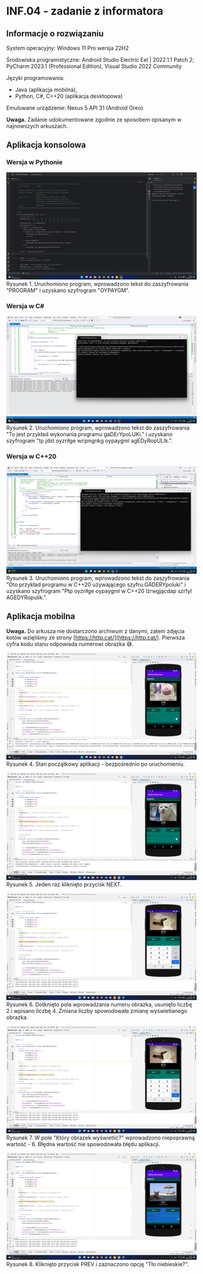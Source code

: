 # INF.04 - zadanie z informatora

## Informacje o rozwiązaniu

System operacyjny: Windows 11 Pro wersja 22H2

Środowiska programistyczne: Android Studio Electric Eel | 2022.1.1 Patch 2; PyCharm 2023.1 (Professional Edition), Visual Studio 2022 Community

Języki programowania:

- Java (aplikacja mobilna),
- Python, C#, C++20 (aplikacja desktopowa)

Emulowane urządzenie: Nexus 5 API 31 (Android Oreo)

**Uwaga.** Zadanie udokumentowane zgodnie ze sposobem opisanym w najnowszych arkuszach.

## Aplikacja konsolowa

### Wersja w Pythonie

![konsola.png](dokumentacja/konsola%20(Py).png)
Rysunek 1. Uruchomiono program, wprowadzono tekst do zaszyfrowania "PROGRAM" i uzyskano szyfrogram "OYPAYGM".

### Wersja w C\#

![konsola.png](dokumentacja/konsola%20(C%23).png)
Rysunek 2. Uruchomiono program, wprowadzono tekst do zaszyfrowania "To jest przykład wykonania programu gaDErYpoLUKi." i uzyskano szyfrogram "tp jdst oyzriłge wripngnkg oypaygml agEDyRopULIk.".

### Wersja w C++20

![konsola.png](dokumentacja/konsola%20(C%2B%2B20).png)
Rysunek 3. Uruchomiono program, wprowadzono tekst do zaszyfrowania "Oto przykład programu w C++20 używającego szyfru GADERYpoluki" i uzyskano szyfrogram "Ptp oyzriłge oypaygml w C++20 lżrwgjącdap szrfyl AGEDYRopulik.".

## Aplikacja mobilna

**Uwaga.** Do arkusza nie dostarczono archiwum z danymi, zatem zdjęcia kotów wzięliśmy ze strony [https://http.cat/](https://http.cat/). Pierwsza cyfra kodu stanu odpowiada numerowi obrazka 😅.

![mobilna1.png](dokumentacja/mobilna1.png)
Rysunek 4. Stan początkowy aplikacji - bezpośrednio po uruchomieniu.

![mobilna2.png](dokumentacja/mobilna2.png)
Rysunek 5. Jeden raz kliknięto przycisk NEXT.

![mobilna3.png](dokumentacja/mobilna3.png)
Rysunek 6. Dotknięto pola wprowadzania numeru obrazka, usunięto liczbę 2 i wpisano liczbę 4. Zmiana liczby spowodowała zmianę wyświetlanego obrazka.

![mobilna4.png](dokumentacja/mobilna4.png)
Rysunek 7. W pole "Który obrazek wyświetlić?" wprowadzono niepoprawną wartość - 6. Błędna wartość nie spowodowała błędu aplikacji.

![mobilna5.png](dokumentacja/mobilna5.png)
Rysunek 8. Kliknięto przycisk PREV i zaznaczono opcję "Tło niebieskie?".
